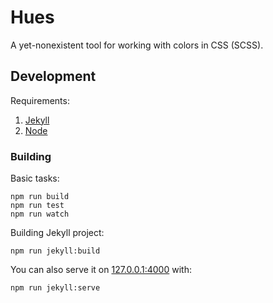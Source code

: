 # Hues

A yet-nonexistent tool for working with colors in CSS (SCSS).


## Development

Requirements:

1. [Jekyll](http://jekyllrb.com/)
2. [Node](https://nodejs.org)


### Building

Basic tasks:

```
npm run build
npm run test
npm run watch
```

Building Jekyll project:

```
npm run jekyll:build
```

You can also serve it on [127.0.0.1:4000](http://127.0.0.1:4000/) with:

```
npm run jekyll:serve
```

